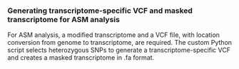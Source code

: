 ### Generating transcriptome-specific VCF and masked transcriptome for ASM analysis
For ASM analysis, a modified transcriptome and a VCF file, with location conversion from genome to transcriptome, are required. The custom Python script selects heterozygous SNPs to generate a transcriptome-specific VCF and creates a masked transcriptome in .fa format.
